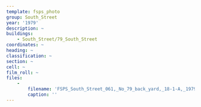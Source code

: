 ```yaml
---
template: fsps_photo
group: South_Street
year: '1979'
description: ~
buildings:
    - South_Street/79_South_Street
coordinates: ~
heading: ~
classification: ~
section: ~
cell: ~
film_roll: ~
files:
    -
        filename: 'FSPS_South_Street_061,_No_79_back_yard,_18-1-A,_1979.png'
        caption: ''
---
```

